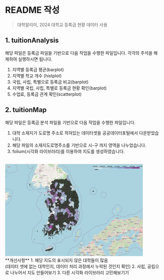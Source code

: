 # README 작성
> 대학알리미, 2024 대학교 등록금 현황 데이터 사용

## 1. tuitionAnalysis
해당 파일은 등록금 파일을 기반으로 다음 작업을 수행한 파일입니다.
각각의 주석을 해제하여 실행하시면 됩니다.
1. 지역별 등록금 평균(barplot)
2. 지역별 학교 개수 (histplot)
3. 국립, 사립, 특별으로 등록금 비교(barplot)
4. 지역별 국립, 사립, 특별로 등록금 현황 확인(barplot)
5. 수업료, 등록금 관계 확인(scatterplot)

## 2. tuitionMap
해당 파일은 등록금 분석 파일을 기반으로 다음 작업을 수행한 파일입니다.
1. 대학 소재지가 도로명 주소로 적혀있는 데이터셋을 공공데이터포털에서 다운받았습니다.
2. 해당 파일의 소재지도로명주소를 기반으로 시-구 까지 영역을 나누었습니다.
3. folium(시각화 라이브러리)를 이용하여 지도를 생성하였습니다.
<BR>
<img src="tuitionMap_result.png" width="450" height="300"/>
<BR>
**개선사항**
1. 해당 지도의 표시되지 않은 대학들이 많음
<br>(데이터 셋에 없는 대학인지, 데이터 처리 과정에서 누락된 것인지 확인)
2. 사립, 공립으로 나누어서 지도 만들어보기
3. 다른 시각화 라이브러리 고민해보기기